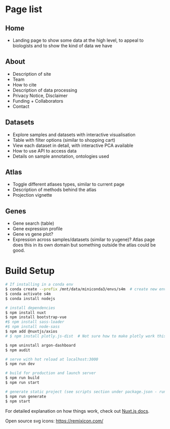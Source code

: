 # Page list

## Home
- Landing page to show some data at the high level, to appeal to biologists and to show the kind of data we have

## About
- Description of site
- Team
- How to cite
- Description of data processing
- Privacy Notice, Disclaimer
- Funding + Collaborators
- Contact

## Datasets
- Explore samples and datasets with interactive visualisation
- Table with filter options (similar to shopping cart)
- View each dataset in detail, with interactive PCA available
- How to use API to access data
- Details on sample annotation, ontologies used

## Atlas
- Toggle different atlases types, similar to current page
- Description of methods behind the atlas
- Projection vignette

## Genes
- Gene search (table)
- Gene expression profile
- Gene vs gene plot?
- Expression across samples/datasets (similar to yugene)? Atlas page does this in its own domain but something outside the atlas could be good.


# Build Setup

```bash
# If installing in a conda env
$ conda create --prefix /mnt/data/miniconda3/envs/s4m  # create new env to specific loation
$ conda activate s4m
$ conda install nodejs

# install dependencies
$ npm install nuxt
$ npm install bootstrap-vue
#$ npm install sass-loader 
#$ npm install node-sass
$ npm add @nuxtjs/axios 
# $ npm install plotly.js-dist  # Not sure how to make plotly work this way - currently just loading cdn into header

$ npm uninstall argon-dashboard
$ npm audit

# serve with hot reload at localhost:3000
$ npm run dev

# build for production and launch server
$ npm run build
$ npm run start

# generate static project (see scripts section under package.json - running npm run generate is equivalent to nuxt generate for example)
$ npm run generate
$ npm start
```

For detailed explanation on how things work, check out [Nuxt.js docs](https://nuxtjs.org).

Open source svg icons:
https://remixicon.com/

